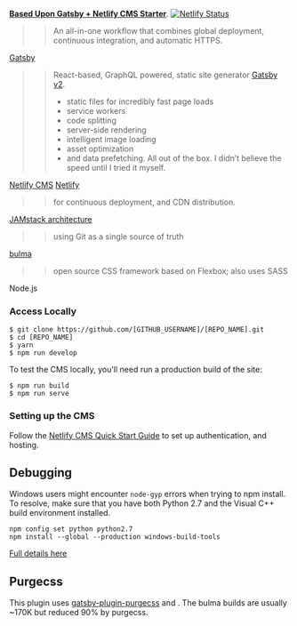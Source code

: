 **[Based Upon Gatsby + Netlify CMS Starter](https://gatsby-netlify-cms.netlify.com/)**.
[![Netlify Status](https://api.netlify.com/api/v1/badges/b654c94e-08a6-4b79-b443-7837581b1d8d/deploy-status)](https://app.netlify.com/sites/gatsby-starter-netlify-cms-ci/deploys)
>>	An all-in-one workflow that combines global deployment, continuous integration, and automatic HTTPS.



[Gatsby](https://www.gatsbyjs.org/docs/)
>> React-based, GraphQL powered, static site generator
>> [Gatsby v2](https://www.gatsbyjs.org/blog/2018-09-17-gatsby-v2/).
>> - static files for incredibly fast page loads
>> - service workers
>> - code splitting
>> - server-side rendering
>> - intelligent image loading
>> - asset optimization
>> - and data prefetching. All out of the box. I didn’t believe the speed until I tried it myself.

[Netlify CMS](https://www.netlifycms.org)
[Netlify](https://www.netlify.com) 
>>for continuous deployment, and CDN distribution.

[JAMstack architecture](https://jamstack.org)
>> using Git as a single source of truth

[bulma](https://bulma.io/)
>> open source CSS framework based on Flexbox; also uses SASS

Node.js

### Access Locally
```
$ git clone https://github.com/[GITHUB_USERNAME]/[REPO_NAME].git
$ cd [REPO_NAME]
$ yarn
$ npm run develop
```
To test the CMS locally, you'll need run a production build of the site:
```
$ npm run build
$ npm run serve
```

### Setting up the CMS
Follow the [Netlify CMS Quick Start Guide](https://www.netlifycms.org/docs/quick-start/#authentication) to set up authentication, and hosting.

## Debugging
Windows users might encounter ```node-gyp``` errors when trying to npm install.
To resolve, make sure that you have both Python 2.7 and the Visual C++ build environment installed.
```
npm config set python python2.7
npm install --global --production windows-build-tools
```

[Full details here](https://www.npmjs.com/package/node-gyp 'NPM node-gyp page')

## Purgecss
This plugin uses [gatsby-plugin-purgecss](https://www.gatsbyjs.org/packages/gatsby-plugin-purgecss/) and . The bulma builds are usually ~170K but reduced 90% by purgecss.
